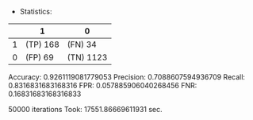 * Statistics: 

|          |    1     |    0     |
|----------|----------|----------|
|    1     | (TP) 168 | (FN) 34  |
|    0     | (FP) 69  |(TN) 1123 |
Accuracy: 0.9261119081779053
Precision: 0.7088607594936709
Recall: 0.8316831683168316
FPR: 0.057885906040268456
FNR: 0.16831683168316833

50000 iterations
Took: 17551.86669611931 sec.